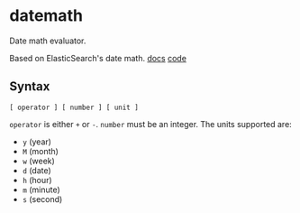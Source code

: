 datemath
========

Date math evaluator.

Based on ElasticSearch's date math.
[docs](http://www.elasticsearch.org/guide/en/elasticsearch/reference/current/mapping-date-format.html#date-math)
[code](https://github.com/elasticsearch/elasticsearch/blob/master/src/main/java/org/elasticsearch/common/joda/DateMathParser.java)

Syntax
------

```
[ operator ] [ number ] [ unit ]
```
 ``operator`` is either `+` or `-`. ``number`` must be an integer. The units
supported are:

* ``y`` (year)
* ``M`` (month)
* ``w`` (week)
* ``d`` (date)
* ``h`` (hour)
* ``m`` (minute)
* ``s`` (second)
